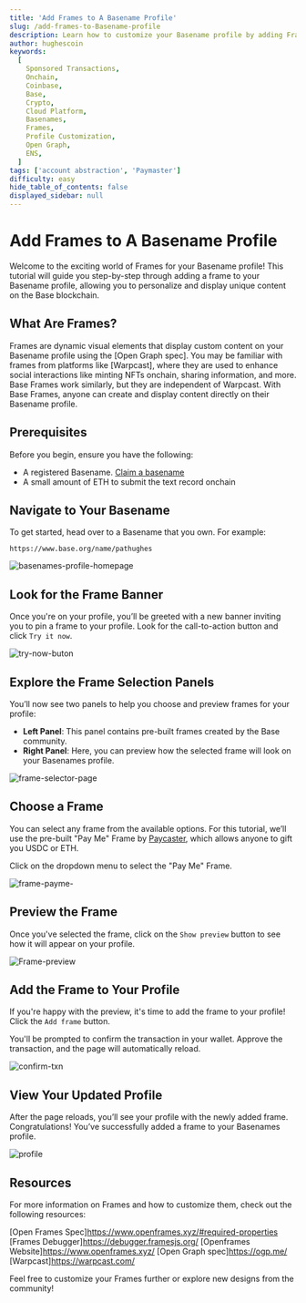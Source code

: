 ```yaml
---
title: 'Add Frames to A Basename Profile'
slug: /add-frames-to-Basename-profile
description: Learn how to customize your Basename profile by adding Frames, showcasing dynamic content with ease on Base.
author: hughescoin
keywords:
  [
    Sponsored Transactions,
    Onchain,
    Coinbase,
    Base,
    Crypto,
    Cloud Platform,
    Basenames,
    Frames,
    Profile Customization,
    Open Graph,
    ENS,
  ]
tags: ['account abstraction', 'Paymaster']
difficulty: easy
hide_table_of_contents: false
displayed_sidebar: null
---
```


# Add Frames to A Basename Profile

Welcome to the exciting world of Frames for your Basename profile! This tutorial will guide you step-by-step through adding a frame to your Basename profile, allowing you to personalize and display unique content on the Base blockchain.

## What Are Frames?

Frames are dynamic visual elements that display custom content on your Basename profile using the [Open Graph spec]. You may be familiar with frames from platforms like [Warpcast], where they are used to enhance social interactions like minting NFTs onchain, sharing information, and more. Base Frames work similarly, but they are independent of Warpcast. With Base Frames, anyone can create and display content directly on their Basename profile.

## Prerequisites

Before you begin, ensure you have the following:

- A registered Basename. [Claim a basename](https://www.base.org/names)
- A small amount of ETH to submit the text record onchain

## Navigate to Your Basename

To get started, head over to a Basename that you own. For example:

`https://www.base.org/name/pathughes`

![basenames-profile-homepage](../../assets/images/basenames-tutorial/basenames-homepage.png)

## Look for the Frame Banner

Once you're on your profile, you’ll be greeted with a new banner inviting you to pin a frame to your profile. Look for the call-to-action button and click `Try it now`.

![try-now-buton](../../assets/images/basenames-tutorial/try-now.png)

## Explore the Frame Selection Panels

You’ll now see two panels to help you choose and preview frames for your profile:

- **Left Panel**: This panel contains pre-built frames created by the Base community.
- **Right Panel**: Here, you can preview how the selected frame will look on your Basenames profile.

![frame-selector-page](../../assets/images/basenames-tutorial/frames-selector.png)

## Choose a Frame

You can select any frame from the available options. For this tutorial, we’ll use the pre-built "Pay Me" Frame by [Paycaster](https://paycaster.co/), which allows anyone to gift you USDC or ETH.

Click on the dropdown menu to select the "Pay Me" Frame.

![frame-payme-](../../assets/images/basenames-tutorial/show-preview.png)

## Preview the Frame

Once you've selected the frame, click on the `Show preview` button to see how it will appear on your profile.

![Frame-preview](../../assets/images/basenames-tutorial/frame-preview.png)

## Add the Frame to Your Profile

If you're happy with the preview, it's time to add the frame to your profile! Click the `Add frame` button.

You'll be prompted to confirm the transaction in your wallet. Approve the transaction, and the page will automatically reload.

![confirm-txn](../../assets/images/basenames-tutorial/confirm-txn.png)

## View Your Updated Profile

After the page reloads, you’ll see your profile with the newly added frame. Congratulations! You’ve successfully added a frame to your Basenames profile.

![profile](../../assets/images/basenames-tutorial/basenames-frame-final.png)

## Resources

For more information on Frames and how to customize them, check out the following resources:

[Open Frames Spec]https://www.openframes.xyz/#required-properties
[Frames Debugger]https://debugger.framesjs.org/
[Openframes Website]https://www.openframes.xyz/
[Open Graph spec]https://ogp.me/
[Warpcast]https://warpcast.com/

Feel free to customize your Frames further or explore new designs from the community!
